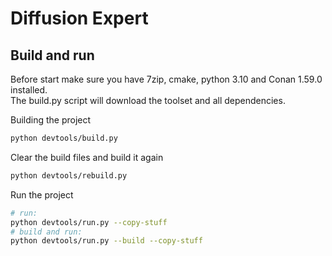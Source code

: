 # Diffusion Expert


## Build and run 

Before start make sure you have 7zip, cmake, python 3.10 and Conan 1.59.0 installed.  
The build.py script will download the toolset and all dependencies.

Building the project
```bash
python devtools/build.py
```

Clear the build files and build it again
```bash
python devtools/rebuild.py
```

Run the project
```bash
# run:
python devtools/run.py --copy-stuff
# build and run:
python devtools/run.py --build --copy-stuff
```
